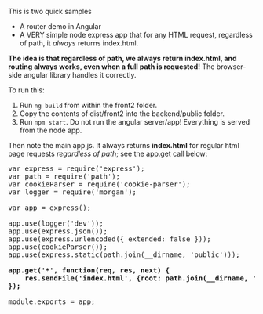 This is two quick samples
* A router demo in Angular 
* A VERY simple node express app that for any HTML request, regardless of path, it *always* returns index.html.

**The idea is that regardless of path, we always return index.html, and routing always works, even when a full path is requested!** The browser-side angular library handles it correctly.
  
To run this:
1. Run ```ng build``` from within the front2 folder.
2. Copy the contents of dist/front2 into the backend/public folder.
3. Run ```npm start```. Do not run the angular server/app! Everything is served from the node app.

Then note the main app.js. It always returns **index.html** for regular html page requests *regardless of path*; see the app.get call below:

<pre>
var express = require('express');
var path = require('path');
var cookieParser = require('cookie-parser');
var logger = require('morgan');

var app = express();

app.use(logger('dev'));
app.use(express.json());
app.use(express.urlencoded({ extended: false }));
app.use(cookieParser());
app.use(express.static(path.join(__dirname, 'public')));

<b>app.get('*', function(req, res, next) {
    res.sendFile('index.html', {root: path.join(__dirname, 'public') });
});
</b>
module.exports = app;
</pre>
